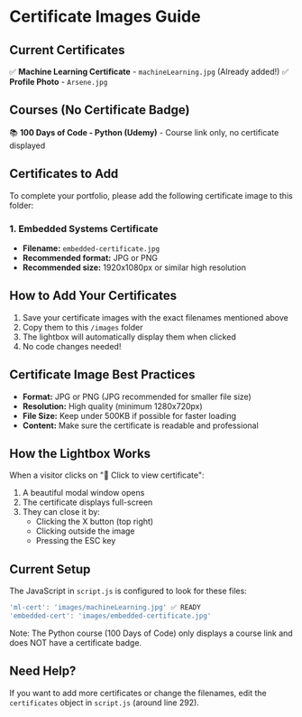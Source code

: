 # Certificate Images Guide

## Current Certificates

✅ **Machine Learning Certificate** - `machineLearning.jpg` (Already added!)
✅ **Profile Photo** - `Arsene.jpg`

## Courses (No Certificate Badge)

📚 **100 Days of Code - Python (Udemy)** - Course link only, no certificate displayed

## Certificates to Add

To complete your portfolio, please add the following certificate image to this folder:

### 1. Embedded Systems Certificate
- **Filename:** `embedded-certificate.jpg`
- **Recommended format:** JPG or PNG
- **Recommended size:** 1920x1080px or similar high resolution

## How to Add Your Certificates

1. Save your certificate images with the exact filenames mentioned above
2. Copy them to this `/images` folder
3. The lightbox will automatically display them when clicked
4. No code changes needed!

## Certificate Image Best Practices

- **Format:** JPG or PNG (JPG recommended for smaller file size)
- **Resolution:** High quality (minimum 1280x720px)
- **File Size:** Keep under 500KB if possible for faster loading
- **Content:** Make sure the certificate is readable and professional

## How the Lightbox Works

When a visitor clicks on "📄 Click to view certificate":
1. A beautiful modal window opens
2. The certificate displays full-screen
3. They can close it by:
   - Clicking the X button (top right)
   - Clicking outside the image
   - Pressing the ESC key

## Current Setup

The JavaScript in `script.js` is configured to look for these files:
```javascript
'ml-cert': 'images/machineLearning.jpg' ✅ READY
'embedded-cert': 'images/embedded-certificate.jpg'
```

Note: The Python course (100 Days of Code) only displays a course link and does NOT have a certificate badge.

## Need Help?

If you want to add more certificates or change the filenames, edit the `certificates` object in `script.js` (around line 292).
